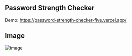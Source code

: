 ## Password Strength Checker

Demo: https://password-strength-checker-five.vercel.app/

## Image

![image](https://github.com/muhammet-celik-90/password-strength-checker/assets/111661381/e9a0063a-7215-4903-9e70-7c64525568b0)

